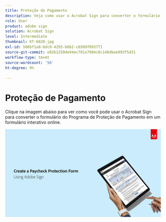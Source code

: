 ```yaml
---
title: Proteção de Pagamento
description: Veja como usar o Acrobat Sign para converter o formulário do Programa de Proteção de Pagamento em um formulário interativo online
role: User
product: adobe sign
solution: Acrobat Sign
level: Intermediate
thumbnail: KT-6820.jpg
exl-id: 586bf1a8-6dc0-4293-b6b2-c6509f0937f1
source-git-commit: e02b1250de94ec781e7984c6c146dbae993f5d31
workflow-type: tm+mt
source-wordcount: '56'
ht-degree: 0%

---
```


# Proteção de Pagamento

Clique na imagem abaixo para ver como você pode usar o Acrobat Sign para converter o formulário do Programa de Proteção de Pagamento em um formulário interativo online.

[![Procedimento Interativo de Captura de Pagamento](../assets/Paycheck.jpg)](https://acrobatusers.com/paycheck-protection-program-resource-hub/walkthrough/)
